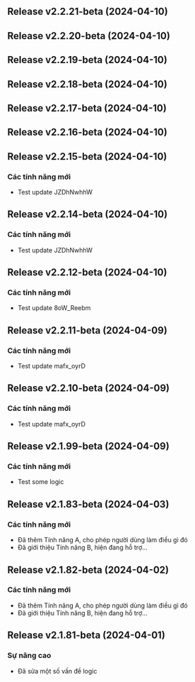 ## Release v2.2.21-beta (2024-04-10)

## Release v2.2.20-beta (2024-04-10)

## Release v2.2.19-beta (2024-04-10)

## Release v2.2.18-beta (2024-04-10)

## Release v2.2.17-beta (2024-04-10)

## Release v2.2.16-beta (2024-04-10)

## Release v2.2.15-beta (2024-04-10)

### Các tính năng mới

- Test update JZDhNwhhW

## Release v2.2.14-beta (2024-04-10)

### Các tính năng mới

- Test update JZDhNwhhW

## Release v2.2.12-beta (2024-04-10)

### Các tính năng mới

- Test update 8oW_Reebm

## Release v2.2.11-beta (2024-04-09)

### Các tính năng mới

- Test update mafx_oyrD

## Release v2.2.10-beta (2024-04-09)

### Các tính năng mới

- Test update mafx_oyrD

## Release v2.1.99-beta (2024-04-09)

### Các tính năng mới

- Test some logic

## Release v2.1.83-beta (2024-04-03)

### Các tính năng mới

- Đã thêm Tính năng A, cho phép người dùng làm điều gì đó
- Đã giới thiệu Tính năng B, hiện đang hỗ trợ...

## Release v2.1.82-beta (2024-04-02)

### Các tính năng mới

- Đã thêm Tính năng A, cho phép người dùng làm điều gì đó
- Đã giới thiệu Tính năng B, hiện đang hỗ trợ...

## Release v2.1.81-beta (2024-04-01)

### Sự nâng cao

- Đã sửa một số vấn đề logic
